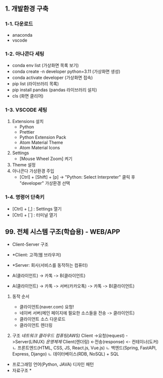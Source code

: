 ## 1. 개발환경 구축
### 1-1. 다운로드
- anaconda
- vscode

### 1-2. 아나콘다 세팅
- conda env list    (가상화면 목록 보기)
- conda create -n developer python=3.11 (가상화면 생성)
- conda activate developer  (가상화면 접속)
- pip list                   (라이브러리 목록)
- pip install pandas        (pandas 라이브러리 설치)
- cls                       (화면 클리어)

### 1-3. VSCODE 세팅
1. Extensions 설치
    - Python
    - Prettier
    - Python Extension Pack
    - Atom Material Theme
    - Atom Material Icons
2. Settings
    - [Mouse Wheel Zoom] 켜기
3. Theme 설정
4. 아나콘다 가상환경 주입
    - [Ctrl] + [Shift] + [p] -> "Python: Select Interpreter" 클릭 후
    "developer" 가상환경 선택

### 1-4. 명령어 단축키
- [Ctrl] + [,] : Settings 열기
- [Ctrl] + [`] : 터미널 열기












## 99. 전체 시스템 구조(학습용) - WEB/APP
- Client-Server 구조
- *Client: 고객(웹 브라우저)
- *Server: 회사(서비스를 동작하는 컴퓨터)


- A(클라이언트) -> 카톡 -> B(클라이언트)
- A(클라이언트) -> 카톡 -> 서버(카카오톡) -> 카톡 -> B(클라이언트)

1. 동작 순서
    + 클라이언트(naver.com) 요청!
    + 네이버 서버(메인 페이지에 필요한 소스들을 전송 -> 클라이언트)
    + 클라이언트 소스 다운로드
    + 클라이언트 렌더링

2. 구조             *네트워크*          *클라우드 컴퓨팅(AWS)*
Client             ->요청(request)     ->Server(LINUX) *운영체제*
Client(렌더링)      <-전송(response)    <- 컨테이너(도커) 
                                          ㄴ 프론트엔드(HTML, CSS, JS, React.js, Vue.js)
                                          ㄴ 백엔드(Spring, FastAPI, Express, Django)
                                          ㄴ 데이터베이스(RDB, NoSQL) + SQL

* 프로그래밍 언어(Python, JAVA)
디자인 패턴
* 자료구조 *

